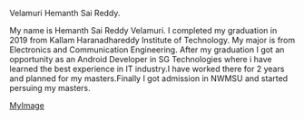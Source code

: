 Velamuri Hemanth Sai Reddy.

My name is Hemanth Sai Reddy Velamuri. I completed my graduation in 2019 from Kallam Haranadhareddy Institute of Technology. My major is from Electronics and Communication Engineering. After my graduation I got an opportunity as an Android Developer in SG Technologies where i have learned the best experience in IT industry.I have worked there for 2 years and planned for my masters.Finally I got admission in NWMSU and started persuing my masters. 

[MyImage](images/mypic.jpeg)